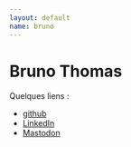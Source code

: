 ```yaml
---
layout: default
name: bruno
---
```


# Bruno Thomas

Quelques liens :

* [github](https://github.com/bamthomas)
* [LinkedIn](https://fr.linkedin.com/in/bamthomas)
* <a rel="me" href="https://mastodon.social/@bthomas">Mastodon</a>
